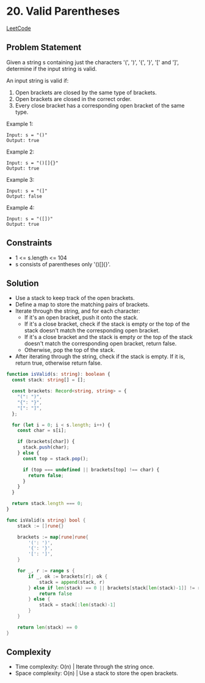 # 20. Valid Parentheses

[LeetCode](https://leetcode.com/problems/valid-parentheses/)

## Problem Statement

Given a string s containing just the characters '(', ')', '{', '}', '[' and ']', determine if the input string is valid.

An input string is valid if:

1. Open brackets are closed by the same type of brackets.
2. Open brackets are closed in the correct order.
3. Every close bracket has a corresponding open bracket of the same type.

Example 1:

```
Input: s = "()"
Output: true
```

Example 2:

```
Input: s = "()[]{}"
Output: true
```

Example 3:

```
Input: s = "(]"
Output: false
```

Example 4:

```
Input: s = "([])"
Output: true
```

## Constraints

- 1 <= s.length <= 104
- s consists of parentheses only '()[]{}'.

## Solution

- Use a stack to keep track of the open brackets.
- Define a map to store the matching pairs of brackets.
- Iterate through the string, and for each character:
  - If it's an open bracket, push it onto the stack.
  - If it's a close bracket, check if the stack is empty or the top of the stack doesn't match the corresponding open bracket.
  - If it's a close bracket and the stack is empty or the top of the stack doesn't match the corresponding open bracket, return false.
  - Otherwise, pop the top of the stack.
- After iterating through the string, check if the stack is empty. If it is, return true, otherwise return false.

```ts
function isValid(s: string): boolean {
  const stack: string[] = [];

  const brackets: Record<string, string> = {
    "(": ")",
    "{": "}",
    "[": "]",
  };

  for (let i = 0; i < s.length; i++) {
    const char = s[i];

    if (brackets[char]) {
      stack.push(char);
    } else {
      const top = stack.pop();

      if (top === undefined || brackets[top] !== char) {
        return false;
      }
    }
  }

  return stack.length === 0;
}
```

```go
func isValid(s string) bool {
	stack := []rune{}

	brackets := map[rune]rune{
		'(': ')',
		'{': '}',
		'[': ']',
	}

	for _, r := range s {
		if _, ok := brackets[r]; ok {
			stack = append(stack, r)
		} else if len(stack) == 0 || brackets[stack[len(stack)-1]] != r {
			return false
		} else {
			stack = stack[:len(stack)-1]
		}
	}

	return len(stack) == 0
}
```

## Complexity

- Time complexity: O(n) | Iterate through the string once.
- Space complexity: O(n) | Use a stack to store the open brackets.